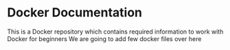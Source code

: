 # Docker Documentation

This is a Docker repository which contains required information to work with Docker for beginners 
We are going to add few docker files over here
